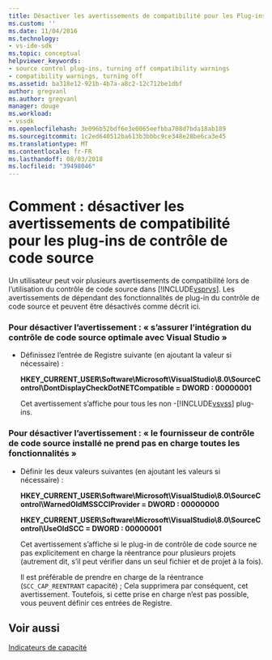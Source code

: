 ```yaml
---
title: Désactiver les avertissements de compatibilité pour les Plug-ins de contrôle de code Source | Microsoft Docs
ms.custom: ''
ms.date: 11/04/2016
ms.technology:
- vs-ide-sdk
ms.topic: conceptual
helpviewer_keywords:
- source control plug-ins, turning off compatibility warnings
- compatibility warnings, turning off
ms.assetid: ba318e12-921b-4b7a-a8c2-12c712be1dbf
author: gregvanl
ms.author: gregvanl
manager: douge
ms.workload:
- vssdk
ms.openlocfilehash: 3e096b52bdf6e3e0065eefbba708d7bda18ab189
ms.sourcegitcommit: 1c2ed640512ba613b3bbbc9ce348e28be6ca3e45
ms.translationtype: MT
ms.contentlocale: fr-FR
ms.lasthandoff: 08/03/2018
ms.locfileid: "39498046"
---
```

# <a name="how-to-turn-off-compatibility-warnings-for-source-control-plug-ins"></a>Comment : désactiver les avertissements de compatibilité pour les plug-ins de contrôle de code source
Un utilisateur peut voir plusieurs avertissements de compatibilité lors de l’utilisation du contrôle de code source dans [!INCLUDE[vsprvs](../code-quality/includes/vsprvs_md.md)]. Les avertissements de dépendant des fonctionnalités de plug-in du contrôle de code source et peuvent être désactivés comme décrit ici.  
  
### <a name="to-disable-the-warning-to-ensure-optimal-source-control-integration-with-visual-studio"></a>Pour désactiver l’avertissement : « s’assurer l’intégration du contrôle de code source optimale avec Visual Studio »  
  
-   Définissez l’entrée de Registre suivante (en ajoutant la valeur si nécessaire) :  
  
     **HKEY_CURRENT_USER\Software\Microsoft\VisualStudio\8.0\SourceControl\DontDisplayCheckDotNETCompatible = DWORD : 00000001**  
  
     Cet avertissement s’affiche pour tous les non -[!INCLUDE[vsvss](../extensibility/includes/vsvss_md.md)] plug-ins.  
  
### <a name="to-disable-the-warning-the-installed-source-control-provider-does-not-support-all-the-capabilities"></a>Pour désactiver l’avertissement : « le fournisseur de contrôle de code source installé ne prend pas en charge toutes les fonctionnalités »  
  
-   Définir les deux valeurs suivantes (en ajoutant les valeurs si nécessaire) :  
  
     **HKEY_CURRENT_USER\Software\Microsoft\VisualStudio\8.0\SourceControl\WarnedOldMSSCCIProvider = DWORD : 00000000**  
  
    **HKEY_CURRENT_USER\Software\Microsoft\VisualStudio\8.0\SourceControl\UseOldSCC = DWORD : 00000001**  
  
     Cet avertissement s’affiche si le plug-in de contrôle de code source ne pas explicitement en charge la réentrance pour plusieurs projets (autrement dit, s’il peut vérifier dans un seul fichier et de projet à la fois).  
  
     Il est préférable de prendre en charge de la réentrance (`SCC_CAP_REENTRANT` capacité) ; Cela supprimera par conséquent, cet avertissement. Toutefois, si cette prise en charge n’est pas possible, vous peuvent définir ces entrées de Registre.  
  
## <a name="see-also"></a>Voir aussi  
 [Indicateurs de capacité](../extensibility/capability-flags.md)